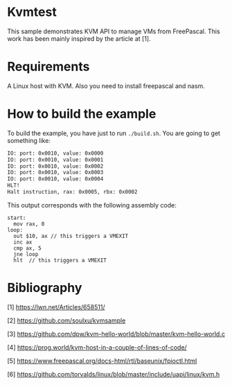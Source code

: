# Kvmtest
This sample demonstrates KVM API to manage VMs from FreePascal. This work has been mainly inspired by the article at [1].

# Requirements
A Linux host with KVM. Also you need to install freepascal and nasm.

# How to build the example
To build the example, you have just to run `./build.sh`. You are going to get something like:
```bash
IO: port: 0x0010, value: 0x0000
IO: port: 0x0010, value: 0x0001
IO: port: 0x0010, value: 0x0002
IO: port: 0x0010, value: 0x0003
IO: port: 0x0010, value: 0x0004
HLT!
Halt instruction, rax: 0x0005, rbx: 0x0002
```
This output corresponds with the following assembly code:
```assembly
start:
  mov rax, 0
loop:
  out $10, ax // this triggers a VMEXIT
  inc ax
  cmp ax, 5
  jne loop
  hlt  // this triggers a VMEXIT
```

# Bibliography
[1] https://lwn.net/Articles/658511/

[2] https://github.com/soulxu/kvmsample

[3] https://github.com/dpw/kvm-hello-world/blob/master/kvm-hello-world.c

[4] https://prog.world/kvm-host-in-a-couple-of-lines-of-code/

[5] https://www.freepascal.org/docs-html/rtl/baseunix/fpioctl.html

[6] https://github.com/torvalds/linux/blob/master/include/uapi/linux/kvm.h
